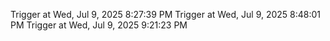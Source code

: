 Trigger at Wed, Jul  9, 2025  8:27:39 PM
Trigger at Wed, Jul  9, 2025  8:48:01 PM
Trigger at Wed, Jul  9, 2025  9:21:23 PM
